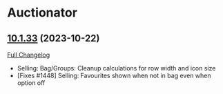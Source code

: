 # Auctionator

## [10.1.33](https://github.com/Auctionator/Auctionator/tree/10.1.33) (2023-10-22)
[Full Changelog](https://github.com/Auctionator/Auctionator/compare/10.1.32...10.1.33) 

- Selling: Bag/Groups: Cleanup calculations for row width and icon size  
- [Fixes #1448] Selling: Favourites shown when not in bag even when option off  
